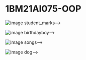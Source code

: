 # 1BM21AI075-OOP

![image](https://github.com/1BM21AI075/1BM21AI075-OOP/assets/138458116/c55d17cc-c129-49c5-8547-3bb92f6504e4)
student_marks-->


![image](https://github.com/1BM21AI075/1BM21AI075-OOP/assets/138458116/db2ae774-b40b-42d8-9dec-1bfbdfc3e1a8)
birthdayboy-->


![image](https://github.com/1BM21AI075/1BM21AI075-OOP/assets/138458116/52fac56e-64ef-43f7-8eb2-8b0dd7dc1259)
songs-->


![image](https://github.com/1BM21AI075/1BM21AI075-OOP/assets/138458116/1222772d-ca28-4125-9a2f-3acee363b65f)
dog-->
